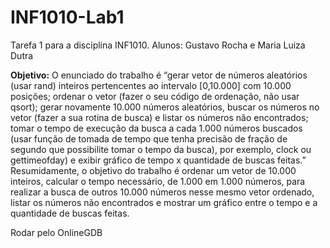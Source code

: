 # INF1010-Lab1
Tarefa 1 para a disciplina INF1010.
Alunos: Gustavo Rocha e Maria Luiza Dutra

**Objetivo:**
O enunciado do trabalho é “gerar vetor de números aleatórios (usar rand) inteiros pertencentes ao intervalo [0,10.000] com 10.000 posições; ordenar o vetor (fazer o seu código de ordenação, não usar qsort); gerar novamente 10.000 números aleatórios, buscar os números no vetor (fazer a sua rotina de busca) e listar os números não encontrados; tomar o tempo de execução da busca a cada 1.000 números buscados (usar função de tomada de tempo que tenha precisão de fração de segundo que possibilite tomar o tempo da busca), por exemplo, clock ou  gettimeofday) e exibir gráfico de tempo x quantidade de buscas feitas.”
Resumidamente, o objetivo do trabalho é ordenar um vetor de 10.000 inteiros, calcular o tempo necessário, de 1.000 em 1.000 números, para realizar a busca de outros 10.000 números nesse mesmo vetor ordenado, listar os números não encontrados e mostrar um gráfico entre o tempo e a quantidade de buscas feitas.

Rodar pelo OnlineGDB
